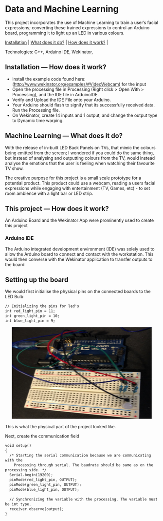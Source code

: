 # Data and Machine Learning

This project incorporates the use of Machine Learning to train a user’s facial expressions; converting these trained expressions to control an Arduino board, programming it to light up an LED in various colours.

[Installation](#Installation) | [What does it do?](#MachineLearning) | [How does it work?](#MachineLearning2) |

Technologies: C++, Arduino IDE, Wekinator,

## <a name="Installation">Installation — How does it work?</a>

- Install the example code found here: (http://www.wekinator.org/examples/#VideoWebcam) for the input
- Open the processing file in Processing (Right click > Open With > Processing), and the IDE file in ArduinoIDE.
- Verify and Upload the IDE File onto your Arduino.
- Your Arduino should flash to signify that its successfully received data. Run the Processing file.
- On Wekinator, create 14 inputs and 1 output, and change the output type to Dynamic time warping.

## <a name="MachineLearning">Machine Learning — What does it do?</a>

With the release of in-built LED Back Panels on TVs, that mimic the colours being emitted from the screen; I wondered if you could do the same thing, but instead of analysing and outputting colours from the TV, would instead analyse the emotions that the user is feeling when watching their favourite TV show. 

The creative purpose for this project is a small scale prototype for a potential product. This product could use a webcam, reading a users facial expressions while engaging with entertainment (TV, Games, etc) - to set room ambience with a light bar or LED strip.

## <a name="MachineLearning2">This project — How does it work?</a>

An Arduino Board and the Wekinator App were prominently used to create this project

### Arduino IDE

The Arduino integrated development environment (IDE) was solely used to allow the Arduino board to connect and contact with the workstation. This would then converse with the Wekinator application to transfer outputs to the board

## Setting up the board

We would first initialise the physical pins on the connected boards to the LED Bulb

```
// Initializing the pins for led's
int red_light_pin = 11;
int green_light_pin = 10;
int blue_light_pin = 9;
``` 
<p align="center">
  <img width="460" height="300" src=./Images/PictureIDE.png>
</p>

This is what the physical part of the project looked like.

Next, create the communication field

```
void setup()
{
  /* Starting the serial communication because we are communicating with the
    Processing through serial. The baudrate should be same as on the processing side. */
  Serial.begin(19200);
  pinMode(red_light_pin, OUTPUT);
  pinMode(green_light_pin, OUTPUT);
  pinMode(blue_light_pin, OUTPUT);

  // Synchronizing the variable with the processing. The variable must be int type.
  receiver.observe(output);
}
```




